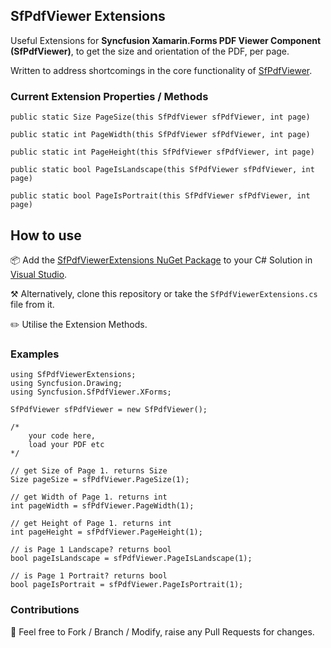 ## SfPdfViewer Extensions

Useful Extensions for **Syncfusion Xamarin.Forms PDF Viewer Component (SfPdfViewer)**, to get the size and orientation of the PDF, per page.

Written to address shortcomings in the core functionality of [SfPdfViewer](https://www.nuget.org/packages/Syncfusion.Xamarin.SfPdfViewer).

### Current Extension Properties / Methods

    public static Size PageSize(this SfPdfViewer sfPdfViewer, int page)  
    
    public static int PageWidth(this SfPdfViewer sfPdfViewer, int page)  
    
    public static int PageHeight(this SfPdfViewer sfPdfViewer, int page)  
    
    public static bool PageIsLandscape(this SfPdfViewer sfPdfViewer, int page)  
    
    public static bool PageIsPortrait(this SfPdfViewer sfPdfViewer, int page)

## How to use

📦 Add the [SfPdfViewerExtensions NuGet Package](https://www.nuget.org/packages/SfPdfViewerExtensions) to your C# Solution in [Visual Studio](https://visualstudio.microsoft.com/).

⚒️ Alternatively, clone this repository or take the `SfPdfViewerExtensions.cs` file from it.

✏️ Utilise the Extension Methods.

### Examples

	using SfPdfViewerExtensions;
	using Syncfusion.Drawing;
	using Syncfusion.SfPdfViewer.XForms;

	SfPdfViewer sfPdfViewer = new SfPdfViewer();
    
    /* 
        your code here,
        load your PDF etc
    */
    
    // get Size of Page 1. returns Size
    Size pageSize = sfPdfViewer.PageSize(1);
    
    // get Width of Page 1. returns int
    int pageWidth = sfPdfViewer.PageWidth(1);
    
    // get Height of Page 1. returns int
    int pageHeight = sfPdfViewer.PageHeight(1);
    
    // is Page 1 Landscape? returns bool
    bool pageIsLandscape = sfPdfViewer.PageIsLandscape(1);
    
    // is Page 1 Portrait? returns bool
    bool pageIsPortrait = sfPdfViewer.PageIsPortrait(1);
    
### Contributions

🍴 Feel free to Fork / Branch / Modify, raise any Pull Requests for changes.
